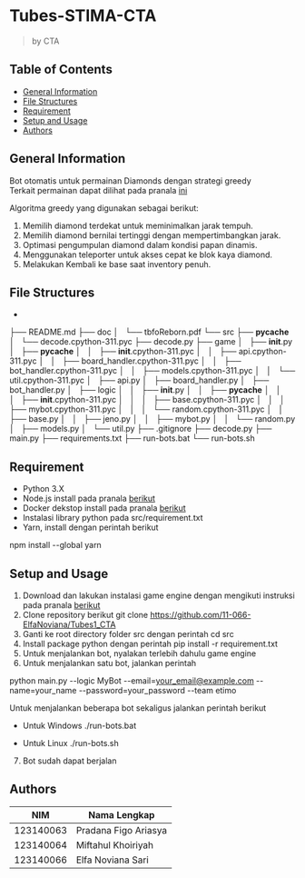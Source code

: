 # Tubes-STIMA-CTA

> by CTA

## Table of Contents

- [General Information](#general-information)
- [File Structures](#file-structures)
- [Requirement](#requirement)
- [Setup and Usage](#setup-and-usage)
- [Authors](#authors)

## General Information

Bot otomatis untuk permainan Diamonds dengan strategi greedy<br>
Terkait permainan dapat dilihat pada pranala [ini](https://drive.google.com/file/d/17_d7sRWhr0TspjS0ZqIIQCnQnElPaeDR/view)<br>

Algoritma greedy yang digunakan sebagai berikut:
1. Memilih diamond terdekat untuk meminimalkan jarak tempuh.
2. Memilih diamond bernilai tertinggi dengan mempertimbangkan jarak.
3. Optimasi pengumpulan diamond dalam kondisi papan dinamis.
4. Menggunakan teleporter untuk akses cepat ke blok kaya diamond.
5. Melakukan Kembali ke base saat inventory penuh.

## File Structures

*
├── README.md
├── doc
│   └── tbfoReborn.pdf
└── src
    ├── __pycache__
    │   └── decode.cpython-311.pyc
    ├── decode.py
    ├── game
    │   ├── __init__.py
    │   ├── __pycache__
    │   │   ├── __init__.cpython-311.pyc
    │   │   ├── api.cpython-311.pyc
    │   │   ├── board_handler.cpython-311.pyc
    │   │   ├── bot_handler.cpython-311.pyc
    │   │   ├── models.cpython-311.pyc
    │   │   └── util.cpython-311.pyc
    │   ├── api.py
    │   ├── board_handler.py
    │   ├── bot_handler.py
    │   ├── logic
    │   │   ├── __init__.py
    │   │   ├── __pycache__
    │   │   │   ├── __init__.cpython-311.pyc
    │   │   │   ├── base.cpython-311.pyc
    │   │   │   ├── mybot.cpython-311.pyc
    │   │   │   └── random.cpython-311.pyc
    │   │   ├── base.py
    │   │   ├── jeno.py
    │   │   ├── mybot.py
    │   │   └── random.py
    │   ├── models.py
    │   └── util.py
    ├── .gitignore
    ├── decode.py
    ├── main.py
    ├── requirements.txt
    ├── run-bots.bat
    └── run-bots.sh


## Requirement

- Python 3.X
- Node.js install pada pranala [berikut](https://nodejs.org/en)
- Docker dekstop install pada pranala [berikut](https://www.docker.com/products/docker-desktop/)
- Instalasi library python pada src/requirement.txt
- Yarn, install dengan perintah berikut

npm install --global yarn


## Setup and Usage

1. Download dan lakukan instalasi game engine dengan mengikuti instruksi pada pranala [berikut](https://docs.google.com/spreadsheets/d/1FJ0SS6AtDuOtYBe7_bViBHV0cmOipCHIhLPDQMhwvlE/edit?gid=0#gid=0)
2. Clone repository berikut git clone https://github.com/11-066-ElfaNoviana/Tubes1_CTA
3. Ganti ke root directory folder src dengan perintah cd src
4. Install package python dengan perintah pip install -r requirement.txt
5. Untuk menjalankan bot, nyalakan terlebih dahulu game engine
6. Untuk menjalankan satu bot, jalankan perintah


python main.py --logic MyBot --email=your_email@example.com --name=your_name --password=your_password --team etimo


Untuk menjalankan beberapa bot sekaligus jalankan perintah berikut
- Untuk Windows
./run-bots.bat

- Untuk Linux
./run-bots.sh

7. Bot sudah dapat berjalan

## Authors

|    NIM    |      Nama Lengkap        |
| --------- | ------------------------ |
| 123140063 | Pradana Figo Ariasya     |
| 123140064 | Miftahul Khoiriyah       |
| 123140066 | Elfa Noviana Sari        |
